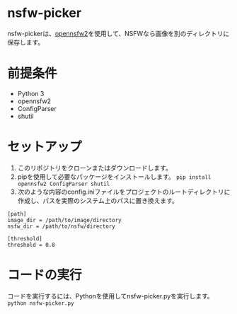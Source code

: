 # nsfw-picker
nsfw-pickerは、[opennsfw2](https://github.com/bhky/opennsfw2)を使用して、NSFWなら画像を別のディレクトリに保存します。

# 前提条件
- Python 3
- opennsfw2
- ConfigParser
- shutil


# セットアップ
1. このリポジトリをクローンまたはダウンロードします。
2. pipを使用して必要なパッケージをインストールします。
`pip install opennsfw2 ConfigParser shutil`
3. 次のような内容のconfig.iniファイルをプロジェクトのルートディレクトリに作成し、パスを実際のシステム上のパスに置き換えます。
```
[path]
image_dir = /path/to/image/directory
nsfw_dir = /path/to/nsfw/directory

[threshold]
threshold = 0.8
```
# コードの実行
コードを実行するには、Pythonを使用してnsfw-picker.pyを実行します。
`python nsfw-picker.py`